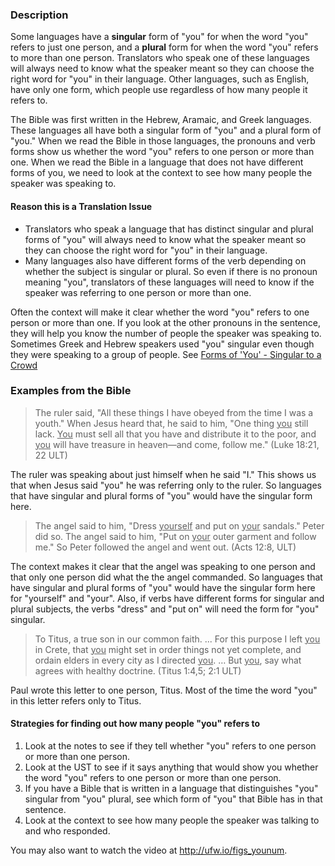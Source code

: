 

### Description

Some languages have a **singular** form of "you" for when the word "you" refers to just one person, and a **plural** form for when the word "you" refers to more than one person. Translators who speak one of these languages will always need to know what the speaker meant so they can choose the right word for "you" in their language. Other languages, such as English, have only one form, which people use regardless of how many people it refers to.

The Bible was first written in the Hebrew, Aramaic, and Greek languages. These languages all have both a singular form of "you" and a plural form of "you." When we read the Bible in those languages, the pronouns and verb forms show us whether the word "you" refers to one person or more than one. When we read the Bible in a language that does not have different forms of you, we need to look at the context to see how many people the speaker was speaking to.

#### Reason this is a Translation Issue

* Translators who speak a language that has distinct singular and plural forms of "you" will always need to know what the speaker meant so they can choose the right word for "you"  in their language.
* Many languages also have different forms of the verb depending on whether the subject is singular or plural. So even if there is no pronoun meaning "you", translators of these languages will need to know if the speaker was referring to one person or more than one.

Often the context will make it clear whether the word "you" refers to one person or more than one. If you look at the other pronouns in the sentence, they will help you know the number of people the speaker was speaking to.
Sometimes Greek and Hebrew speakers used "you" singular even though they were speaking to a group of people. See [Forms of 'You' - Singular to a Crowd](../figs-youcrowd/01.md)

### Examples from the Bible

>The ruler said, "All these things I have obeyed from the time I was a youth." When Jesus heard that, he said to him, "One thing  <u>you</u> still lack.  <u>You</u> must sell all that you have and distribute it to the poor, and  <u>you</u> will have treasure in heaven—and come, follow me." (Luke 18:21, 22 ULT)

The ruler was speaking about just himself when he said "I." This shows us that when Jesus said "you" he was referring only to the ruler. So languages that have singular and plural forms of "you" would have the singular form here.
>The angel said to him, "Dress  <u>yourself</u> and put on  <u>your</u> sandals." Peter did so. The angel said to him, "Put on  <u>your</u> outer garment and follow me." So Peter followed the angel and went out. (Acts 12:8, ULT)

The context makes it clear that the angel was speaking to one person and that only one person did what the the angel commanded. So languages that have singular and plural forms of "you" would have the singular form here for "yourself" and "your". Also, if verbs have different forms for singular and plural subjects, the verbs "dress" and "put on" will need the form for "you" singular.
>To Titus, a true son in our common faith. ... For this purpose I left <u>you</u> in Crete, that <u>you</u> might set in order things not yet complete, and ordain elders in every city as I directed <u>you</u>. … But  <u>you</u>, say what agrees with healthy doctrine. (Titus 1:4,5; 2:1 ULT)

Paul wrote this letter to one person, Titus. Most of the time the word "you" in this letter refers only to Titus.

#### Strategies for finding out how many people "you" refers to

1. Look at the notes to see if they tell whether "you" refers to one person or more than one person.
1. Look at the UST to see if it says anything that would show you whether the word "you" refers to one person or more than one person.
1. If you have a Bible that is written in a language that distinguishes "you" singular from "you" plural, see which form of "you" that Bible has in that sentence.
1. Look at the context to see how many people the speaker was talking to and who responded.


You may also want to watch the video at http://ufw.io/figs_younum.